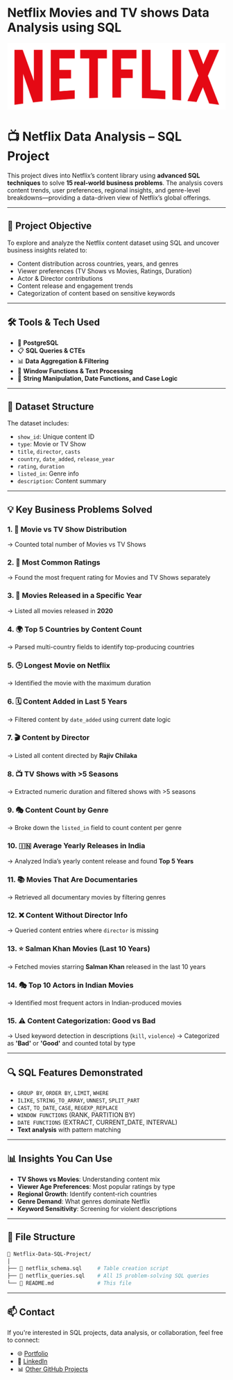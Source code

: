 # Netflix Movies and TV shows Data Analysis using SQL 

![Netflix Logo](https://github.com/IamBeep/netflix_project_sql/blob/main/logo.png)



# 📺 Netflix Data Analysis – SQL Project

This project dives into Netflix’s content library using **advanced SQL techniques** to solve **15 real-world business problems**. The analysis covers content trends, user preferences, regional insights, and genre-level breakdowns—providing a data-driven view of Netflix’s global offerings.

---

## 📌 Project Objective

To explore and analyze the Netflix content dataset using SQL and uncover business insights related to:

* Content distribution across countries, years, and genres
* Viewer preferences (TV Shows vs Movies, Ratings, Duration)
* Actor & Director contributions
* Content release and engagement trends
* Categorization of content based on sensitive keywords

---

## 🛠 Tools & Tech Used

* 💾 **PostgreSQL**
* 📋 **SQL Queries & CTEs**
* 📊 **Data Aggregation & Filtering**
* 🧠 **Window Functions & Text Processing**
* 📝 **String Manipulation, Date Functions, and Case Logic**

---

## 📁 Dataset Structure

The dataset includes:

* `show_id`: Unique content ID
* `type`: Movie or TV Show
* `title`, `director`, `casts`
* `country`, `date_added`, `release_year`
* `rating`, `duration`
* `listed_in`: Genre info
* `description`: Content summary

---

## 💡 Key Business Problems Solved

### 1. 🎥 Movie vs TV Show Distribution

→ Counted total number of Movies vs TV Shows

### 2. 🔢 Most Common Ratings

→ Found the most frequent rating for Movies and TV Shows separately

### 3. 📆 Movies Released in a Specific Year

→ Listed all movies released in **2020**

### 4. 🌍 Top 5 Countries by Content Count

→ Parsed multi-country fields to identify top-producing countries

### 5. 🕒 Longest Movie on Netflix

→ Identified the movie with the maximum duration

### 6. 🗓️ Content Added in Last 5 Years

→ Filtered content by `date_added` using current date logic

### 7. 🎬 Content by Director

→ Listed all content directed by **Rajiv Chilaka**

### 8. 📺 TV Shows with >5 Seasons

→ Extracted numeric duration and filtered shows with >5 seasons

### 9. 🎭 Content Count by Genre

→ Broke down the `listed_in` field to count content per genre

### 10. 🇮🇳 Average Yearly Releases in India

→ Analyzed India’s yearly content release and found **Top 5 Years**

### 11. 📚 Movies That Are Documentaries

→ Retrieved all documentary movies by filtering genres

### 12. ❌ Content Without Director Info

→ Queried content entries where `director` is missing

### 13. ⭐ Salman Khan Movies (Last 10 Years)

→ Fetched movies starring **Salman Khan** released in the last 10 years

### 14. 🎭 Top 10 Actors in Indian Movies

→ Identified most frequent actors in Indian-produced movies

### 15. ⚠️ Content Categorization: Good vs Bad

→ Used keyword detection in descriptions (`kill`, `violence`)
→ Categorized as **'Bad'** or **'Good'** and counted total by type

---

## 🔍 SQL Features Demonstrated

* `GROUP BY`, `ORDER BY`, `LIMIT`, `WHERE`
* `ILIKE`, `STRING_TO_ARRAY`, `UNNEST`, `SPLIT_PART`
* `CAST`, `TO_DATE`, `CASE`, `REGEXP_REPLACE`
* `WINDOW FUNCTIONS` (RANK, PARTITION BY)
* `DATE FUNCTIONS` (EXTRACT, CURRENT\_DATE, INTERVAL)
* **Text analysis** with pattern matching

---

## 📊 Insights You Can Use

* **TV Shows vs Movies**: Understanding content mix
* **Viewer Age Preferences**: Most popular ratings by type
* **Regional Growth**: Identify content-rich countries
* **Genre Demand**: What genres dominate Netflix
* **Keyword Sensitivity**: Screening for violent descriptions

---

## 📂 File Structure

```bash
📁 Netflix-Data-SQL-Project/
│
├── 📄 netflix_schema.sql     # Table creation script
├── 📄 netflix_queries.sql    # All 15 problem-solving SQL queries
└── 📄 README.md              # This file
```

---

## 📫 Contact

If you're interested in SQL projects, data analysis, or collaboration, feel free to connect:

* 🌐 [Portfolio](https://iambeep.github.io/ishmamfaruki.github.io/)
* 📩 [LinkedIn](https://www.linkedin.com/feed/update/urn:li:activity:7304154703997636608/)
* 📊 [Other GitHub Projects](https://github.com/IamBeep)

